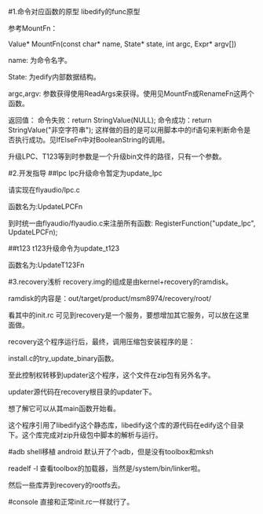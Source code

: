 #1.命令对应函数的原型
libedify的func原型

参考MountFn：

Value* MountFn(const char* name, State* state, int argc, Expr* argv[])

name:
为命令名字。

State:
为edify内部数据结构。

argc,argv:
参数获得使用ReadArgs来获得。使用见MountFn或RenameFn这两个函数。

返回值：
命令失败：return StringValue(NULL);
命令成功：return StringValue("非空字符串");
这样做的目的是可以用脚本中的if语句来判断命令是否执行成功。见IfElseFn中对BooleanString的调用。

升级LPC、T123等到时参数是一个升级bin文件的路径，只有一个参数。

#2.开发指导
##lpc
lpc升级命令暂定为update_lpc

请实现在flyaudio/lpc.c

函数名为:UpdateLPCFn

到时统一由flyaudio/flyaudio.c来注册所有函数:
RegisterFunction("update_lpc", UpdateLPCFn);

##t123
t123升级命令为update_t123

函数名为:UpdateT123Fn

#3.recovery浅析
recovery.img的组成是由kernel+recovery的ramdisk。

ramdisk的内容是：out/target/product/msm8974/recovery/root/

看其中的init.rc 可见到recovery是一个服务，要想增加其它服务，可以放在这里面做。

recovery这个程序运行后，最终，调用压缩包安装程序的是：

install.c的try_update_binary函数。

至此控制权转移到updater这个程序，这个文件在zip包有另外名字。

updater源代码在recovery根目录的updater下。

想了解它可以从其main函数开始看。

这个程序引用了libedify这个静态库，libedify这个库的源代码在edify这个目录下。这个库完成对zip升级包中脚本的解析与运行。

#adb shell移植
android 默认开了个adb，但是没有toolbox和mksh

readelf -l 查看toolbox的加载器，当然是/system/bin/linker啦。

然后一些库弄到recovery的rootfs去。

#console
直接和正常init.rc一样就行了。

